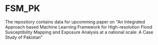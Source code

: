 # FSM_PK
The repository contains data for upcomming paper on "An Integrated Approach based Machine Learning Framework for High-resolution Flood Susceptibility Mapping and Exposure Analysis at a national scale: A Case Study of Pakistan"
